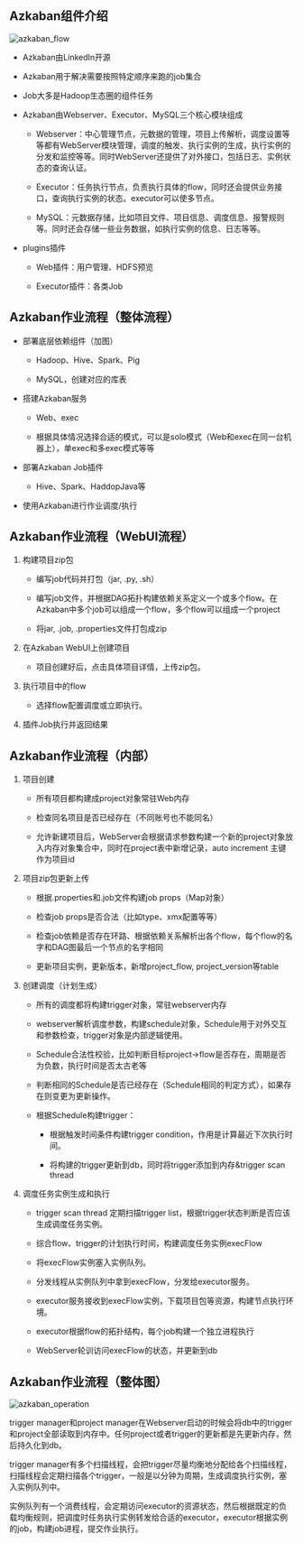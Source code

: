 ## Azkaban组件介绍

![azkaban_flow][1]

-  Azkaban由LinkedIn开源

-  Azkaban用于解决需要按照特定顺序来跑的job集合

-  Job大多是Hadoop生态圈的组件任务

-  Azkaban由Webserver、Executor、MySQL三个核心模块组成

    -  Webserver：中心管理节点，元数据的管理，项目上传解析，调度设置等等都有WebServer模块管理，调度的触发、执行实例的生成，执行实例的分发和监控等等。同时WebServer还提供了对外接口，包括日志、实例状态的查询认证。

    - Executor：任务执行节点，负责执行具体的flow，同时还会提供业务接口，查询执行实例的状态。executor可以使多节点。

    -  MySQL：元数据存储，比如项目文件、项目信息、调度信息、报警规则等。同时还会存储一些业务数据，如执行实例的信息、日志等等。

- plugins插件

    - Web插件：用户管理、HDFS预览

    - Executor插件：各类Job

## Azkaban作业流程（整体流程）

- 部署底层依赖组件（加图）

    - Hadoop、Hive、Spark、Pig

    - MySQL，创建对应的库表

- 搭建Azkaban服务

    - Web、exec

    - 根据具体情况选择合适的模式，可以是solo模式（Web和exec在同一台机器上），单exec和多exec模式等等

- 部署Azkaban Job插件

    - Hive、Spark、HaddopJava等

- 使用Azkaban进行作业调度/执行

## Azkaban作业流程（WebUI流程）

1. 构建项目zip包

    - 编写job代码并打包（jar, .py, .sh）

    - 编写job文件，并根据DAG拓扑构建依赖关系定义一个或多个flow。在Azkaban中多个job可以组成一个flow，多个flow可以组成一个project

    - 将jar, .job, .properties文件打包成zip

2. 在Azkaban WebUI上创建项目

    - 项目创建好后，点击具体项目详情，上传zip包。

3. 执行项目中的flow

    - 选择flow配置调度或立即执行。

4. 插件Job执行并返回结果

## Azkaban作业流程（内部）

1. 项目创建

    - 所有项目都构建成project对象常驻Web内存

    - 检查同名项目是否已经存在（不同账号也不能同名）

    - 允许新建项目后，WebServer会根据请求参数构建一个新的project对象放入内存对象集合中，同时在project表中新增记录，auto increment 主键作为项目id

2. 项目zip包更新上传

    - 根据.properties和.job文件构建job props（Map对象）

    - 检查job props是否合法（比如type、xmx配置等等）

    - 检查job依赖是否存在环路、根据依赖关系解析出各个flow，每个flow的名字和DAG图最后一个节点的名字相同

    - 更新项目实例，更新版本，新增project_flow, project_version等table

3. 创建调度（计划生成）

    - 所有的调度都将构建trigger对象，常驻webserver内存

    - webserver解析调度参数，构建schedule对象，Schedule用于对外交互和参数检查，trigger对象是内部逻辑使用。

    - Schedule合法性校验，比如判断目标project->flow是否存在，周期是否为负数，执行时间是否太古老等

    - 判断相同的Schedule是否已经存在（Schedule相同的判定方式），如果存在则变更为更新操作。

    - 根据Schedule构建trigger：

        - 根据触发时间条件构建trigger condition，作用是计算最近下次执行时间。

        - 将构建的trigger更新到db，同时将trigger添加到内存&trigger scan thread

4. 调度任务实例生成和执行

    - trigger scan thread 定期扫描trigger list，根据trigger状态判断是否应该生成调度任务实例。

    - 综合flow、trigger的计划执行时间，构建调度任务实例execFlow

    - 将execFlow实例塞入实例队列。

    - 分发线程从实例队列中拿到execFlow，分发给executor服务。

    - executor服务接收到execFlow实例，下载项目包等资源，构建节点执行环境。

    - executor根据flow的拓扑结构，每个job构建一个独立进程执行

    - WebServer轮训访问execFlow的状态，并更新到db


## Azkaban作业流程（整体图）

![azkaban_operation][2]

trigger manager和project manager在Webserver启动的时候会将db中的trigger和project全部读取到内存中。任何project或者trigger的更新都是先更新内存，然后持久化到db。

trigger manager有多个扫描线程，会把trigger尽量均衡地分配给各个扫描线程，扫描线程会定期扫描各个trigger，一般是以分钟为周期，生成调度执行实例，塞入实例队列中。

实例队列有一个消费线程，会定期访问executor的资源状态，然后根据既定的负载均衡规则，把调度时任务执行实例转发给合适的executor，executor根据实例的job，构建job进程，提交作业执行。


[1]: https://github.com/jiaoqiyuan/163-bigdate-note/raw/master/%E5%A4%A7%E6%95%B0%E6%8D%AE%E8%B0%83%E5%BA%A6%E6%A1%86%E6%9E%B6%EF%BC%9AAzkaban/img/azkaban_flow.png
[2]: https://github.com/jiaoqiyuan/163-bigdate-note/raw/master/%E5%A4%A7%E6%95%B0%E6%8D%AE%E8%B0%83%E5%BA%A6%E6%A1%86%E6%9E%B6%EF%BC%9AAzkaban/img/azkaban_operation.png


